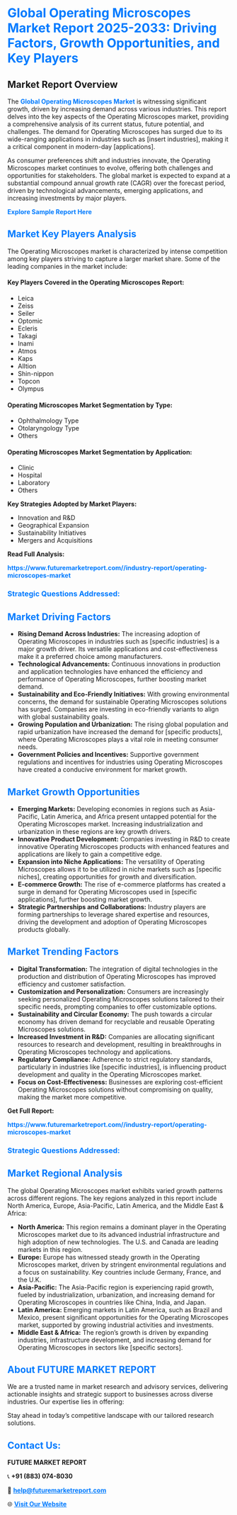 <h1 style="color: #007BFF;">Global Operating Microscopes Market Report 2025-2033: Driving Factors, Growth Opportunities, and Key Players</h1>

<section id="overview">
<h2>Market Report Overview</h2>
<p>The <a href="https://www.futuremarketreport.com//industry-report/operating-microscopes-market" style="color: #007BFF; text-decoration: none;"><strong>Global Operating Microscopes Market</strong></a> is witnessing significant growth, driven by increasing demand across various industries. This report delves into the key aspects of the Operating Microscopes market, providing a comprehensive analysis of its current status, future potential, and challenges. The demand for Operating Microscopes has surged due to its wide-ranging applications in industries such as [insert industries], making it a critical component in modern-day [applications].</p>
<p>As consumer preferences shift and industries innovate, the Operating Microscopes market continues to evolve, offering both challenges and opportunities for stakeholders. The global market is expected to expand at a substantial compound annual growth rate (CAGR) over the forecast period, driven by technological advancements, emerging applications, and increasing investments by major players.</p>
</section>

<section id="overview">
<p><a href="https://www.futuremarketreport.com//request-sample/reportId=52450" style="color: #007BFF; text-decoration: none;"><strong>Explore Sample Report Here</strong></a></p>
</section>

<section id="key-players">
<h2 style="color: #007BFF;">Market Key Players Analysis</h2>
<p>The Operating Microscopes market is characterized by intense competition among key players striving to capture a larger market share. Some of the leading companies in the market include:</p>
<h4>Key Players Covered in the Operating Microscopes Report:</h4>
<ul><li>Leica</li><li>Zeiss</li><li>Seiler</li><li>Optomic</li><li>Ecleris</li><li>Takagi</li><li>Inami</li><li>Atmos</li><li>Kaps</li><li>Alltion</li><li>Shin-nippon</li><li>Topcon</li><li>Olympus</li></ul>
<h4>Operating Microscopes Market Segmentation by Type:</h4>
<ul><li>Ophthalmology Type</li><li>Otolaryngology Type</li><li>Others</li></ul>

<h4>Operating Microscopes Market Segmentation by Application:</h4>
<ul><li>Clinic</li><li>Hospital</li><li>Laboratory</li><li>Others</li></ul>
<p><strong>Key Strategies Adopted by Market Players:</strong></p>
<ul>
<li>Innovation and R&D</li>
<li>Geographical Expansion</li>
<li>Sustainability Initiatives</li>
<li>Mergers and Acquisitions</li>
</ul>
</section>

<section>
<p><strong>Read Full Analysis: </strong></p><a href="https://www.futuremarketreport.com//industry-report/operating-microscopes-market" style="color: #007BFF; text-decoration: none;"><strong>https://www.futuremarketreport.com//industry-report/operating-microscopes-market</strong></a>
<h3 style="color: #007BFF;">Strategic Questions Addressed:</h3>
</section>

<section id="driving-factors">
<h2 style="color: #007BFF;">Market Driving Factors</h2>
<ul>
<li><strong>Rising Demand Across Industries:</strong> The increasing adoption of Operating Microscopes in industries such as [specific industries] is a major growth driver. Its versatile applications and cost-effectiveness make it a preferred choice among manufacturers.</li>
<li><strong>Technological Advancements:</strong> Continuous innovations in production and application technologies have enhanced the efficiency and performance of Operating Microscopes, further boosting market demand.</li>
<li><strong>Sustainability and Eco-Friendly Initiatives:</strong> With growing environmental concerns, the demand for sustainable Operating Microscopes solutions has surged. Companies are investing in eco-friendly variants to align with global sustainability goals.</li>
<li><strong>Growing Population and Urbanization:</strong> The rising global population and rapid urbanization have increased the demand for [specific products], where Operating Microscopes plays a vital role in meeting consumer needs.</li>
<li><strong>Government Policies and Incentives:</strong> Supportive government regulations and incentives for industries using Operating Microscopes have created a conducive environment for market growth.</li>
</ul>
</section>

<section id="growth-opportunities">
<h2 style="color: #007BFF;">Market Growth Opportunities</h2>
<ul>
<li><strong>Emerging Markets:</strong> Developing economies in regions such as Asia-Pacific, Latin America, and Africa present untapped potential for the Operating Microscopes market. Increasing industrialization and urbanization in these regions are key growth drivers.</li>
<li><strong>Innovative Product Development:</strong> Companies investing in R&D to create innovative Operating Microscopes products with enhanced features and applications are likely to gain a competitive edge.</li>
<li><strong>Expansion into Niche Applications:</strong> The versatility of Operating Microscopes allows it to be utilized in niche markets such as [specific niches], creating opportunities for growth and diversification.</li>
<li><strong>E-commerce Growth:</strong> The rise of e-commerce platforms has created a surge in demand for Operating Microscopes used in [specific applications], further boosting market growth.</li>
<li><strong>Strategic Partnerships and Collaborations:</strong> Industry players are forming partnerships to leverage shared expertise and resources, driving the development and adoption of Operating Microscopes products globally.</li>
</ul>
</section>

<section id="trending-factors">
<h2 style="color: #007BFF;">Market Trending Factors</h2>
<ul>
<li><strong>Digital Transformation:</strong> The integration of digital technologies in the production and distribution of Operating Microscopes has improved efficiency and customer satisfaction.</li>
<li><strong>Customization and Personalization:</strong> Consumers are increasingly seeking personalized Operating Microscopes solutions tailored to their specific needs, prompting companies to offer customizable options.</li>
<li><strong>Sustainability and Circular Economy:</strong> The push towards a circular economy has driven demand for recyclable and reusable Operating Microscopes solutions.</li>
<li><strong>Increased Investment in R&D:</strong> Companies are allocating significant resources to research and development, resulting in breakthroughs in Operating Microscopes technology and applications.</li>
<li><strong>Regulatory Compliance:</strong> Adherence to strict regulatory standards, particularly in industries like [specific industries], is influencing product development and quality in the Operating Microscopes market.</li>
<li><strong>Focus on Cost-Effectiveness:</strong> Businesses are exploring cost-efficient Operating Microscopes solutions without compromising on quality, making the market more competitive.</li>
</ul>
</section>

<section>
<p><strong>Get Full Report: </strong></p><a href="https://www.futuremarketreport.com//industry-report/operating-microscopes-market" style="color: #007BFF; text-decoration: none;"><strong>https://www.futuremarketreport.com//industry-report/operating-microscopes-market</strong></a>
<h3 style="color: #007BFF;">Strategic Questions Addressed:</h3>
</section>


<section id="regional-analysis">
<h2 style="color: #007BFF;">Market Regional Analysis</h2>
<p>The global Operating Microscopes market exhibits varied growth patterns across different regions. The key regions analyzed in this report include North America, Europe, Asia-Pacific, Latin America, and the Middle East & Africa:</p>
<ul>
<li><strong>North America:</strong> This region remains a dominant player in the Operating Microscopes market due to its advanced industrial infrastructure and high adoption of new technologies. The U.S. and Canada are leading markets in this region.</li>
<li><strong>Europe:</strong> Europe has witnessed steady growth in the Operating Microscopes market, driven by stringent environmental regulations and a focus on sustainability. Key countries include Germany, France, and the U.K.</li>
<li><strong>Asia-Pacific:</strong> The Asia-Pacific region is experiencing rapid growth, fueled by industrialization, urbanization, and increasing demand for Operating Microscopes in countries like China, India, and Japan.</li>
<li><strong>Latin America:</strong> Emerging markets in Latin America, such as Brazil and Mexico, present significant opportunities for the Operating Microscopes market, supported by growing industrial activities and investments.</li>
<li><strong>Middle East & Africa:</strong> The region’s growth is driven by expanding industries, infrastructure development, and increasing demand for Operating Microscopes in sectors like [specific sectors].</li>
</ul>
</section>

<footer>
<h2 style="color: #007BFF;">About FUTURE MARKET REPORT</h2>
<p>We are a trusted name in market research and advisory services, delivering actionable insights and strategic support to businesses across diverse industries. Our expertise lies in offering:</p>

<p>Stay ahead in today’s competitive landscape with our tailored research solutions.</p>

<h2 style="color: #007BFF;">Contact Us:</h2>
<p><strong>FUTURE MARKET REPORT</strong></p>
<p>📞 <strong>+91 (883) 074-8030</strong></p>
<p>📧 <strong><a href="mailto:help@futuremarketreport.com" style="color: #007BFF;">help@futuremarketreport.com</a></strong></p>
<p>🌐 <strong><a href="https://www.futuremarketreport.com/" style="color: #007BFF;">Visit Our Website</a></strong></p>
</footer>